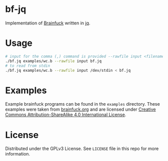# bf-jq

Implementation of [Brainfuck](https://brainfuck.org/) written in [jq](https://jqlang.github.io/jq/).

# Usage

```sh
# input for the comma (,) command is provided --rawfile input <filename>
./bf.jq examples/wc.b --rawfile input bf.jq
# to read from stdin
./bf.jq examples/wc.b --rawfile input /dev/stdin < bf.jq
```

# Examples

Example brainfuck programs can be found in the `examples` directory. These examples were taken from [brainfuck.org](https://brainfuck.org/) and are licensed under [Creative Commons Attribution-ShareAlike 4.0 International License](https://creativecommons.org/licenses/by-sa/4.0/).

# License

Distributed under the GPLv3 License. See `LICENSE` file in this repo for more information.
